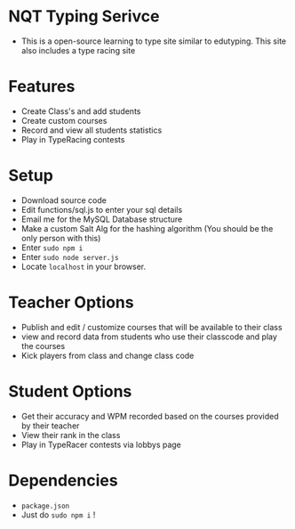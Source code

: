 # NQT Typing Serivce
- This is a open-source learning to type site similar to edutyping. This site also includes a type racing site

# Features
- Create Class's and add students 
- Create custom courses
- Record and view all students statistics
- Play in TypeRacing contests

# Setup
- Download source code
- Edit functions/sql.js to enter your sql details
- Email me for the MySQL Database structure
- Make a custom Salt Alg for the hashing algorithm (You should be the only person with this)
- Enter `sudo npm i`
- Enter `sudo node server.js`
- Locate `localhost` in your browser.

# Teacher Options
- Publish and edit / customize courses that will be available to their class
- view and record data from students who use their classcode and play the courses
- Kick players from class and change class code

# Student Options
- Get their accuracy and WPM recorded based on the courses provided by their teacher
- View their rank in the class
- Play in TypeRacer contests via lobbys page

# Dependencies
- `package.json`
- Just do `sudo npm i` !
